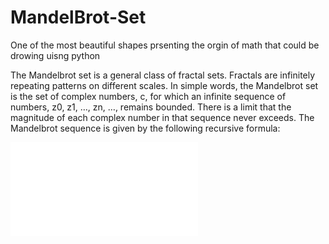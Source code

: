 # MandelBrot-Set
One of the most beautiful shapes prsenting the orgin of math that could be drowing uisng python

The Mandelbrot set is a general class of fractal sets. Fractals are infinitely repeating patterns on different scales. 
In simple words, the Mandelbrot set is the set of complex numbers, c, for which an infinite sequence of numbers, z0, z1, …, zn, …, remains bounded. There is a limit that the magnitude of each complex number in that sequence never exceeds. The Mandelbrot sequence is given by the following recursive formula:

![alt text](file:///home/mortal/Downloads/pic.pdf)


